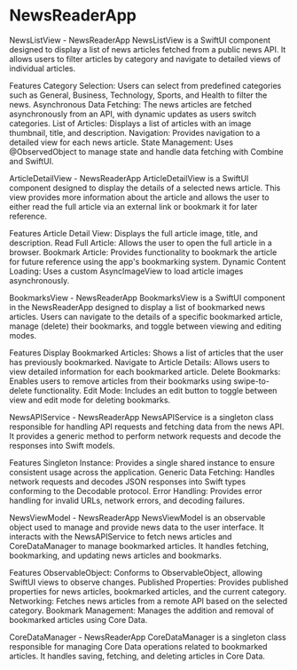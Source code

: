 # NewsReaderApp

NewsListView - NewsReaderApp
NewsListView is a SwiftUI component designed to display a list of news articles fetched from a public news API. It allows users to filter articles by category and navigate to detailed views of individual articles.

Features
Category Selection: Users can select from predefined categories such as General, Business, Technology, Sports, and Health to filter the news.
Asynchronous Data Fetching: The news articles are fetched asynchronously from an API, with dynamic updates as users switch categories.
List of Articles: Displays a list of articles with an image thumbnail, title, and description.
Navigation: Provides navigation to a detailed view for each news article.
State Management: Uses @ObservedObject to manage state and handle data fetching with Combine and SwiftUI.

ArticleDetailView - NewsReaderApp
ArticleDetailView is a SwiftUI component designed to display the details of a selected news article. This view provides more information about the article and allows the user to either read the full article via an external link or bookmark it for later reference.

Features
Article Detail View: Displays the full article image, title, and description.
Read Full Article: Allows the user to open the full article in a browser.
Bookmark Article: Provides functionality to bookmark the article for future reference using the app's bookmarking system.
Dynamic Content Loading: Uses a custom AsyncImageView to load article images asynchronously.

BookmarksView - NewsReaderApp
BookmarksView is a SwiftUI component in the NewsReaderApp designed to display a list of bookmarked news articles. Users can navigate to the details of a specific bookmarked article, manage (delete) their bookmarks, and toggle between viewing and editing modes.

Features
Display Bookmarked Articles: Shows a list of articles that the user has previously bookmarked.
Navigate to Article Details: Allows users to view detailed information for each bookmarked article.
Delete Bookmarks: Enables users to remove articles from their bookmarks using swipe-to-delete functionality.
Edit Mode: Includes an edit button to toggle between view and edit mode for deleting bookmarks.

NewsAPIService - NewsReaderApp
NewsAPIService is a singleton class responsible for handling API requests and fetching data from the news API. It provides a generic method to perform network requests and decode the responses into Swift models.

Features
Singleton Instance: Provides a single shared instance to ensure consistent usage across the application.
Generic Data Fetching: Handles network requests and decodes JSON responses into Swift types conforming to the Decodable protocol.
Error Handling: Provides error handling for invalid URLs, network errors, and decoding failures.

NewsViewModel - NewsReaderApp
NewsViewModel is an observable object used to manage and provide news data to the user interface. It interacts with the NewsAPIService to fetch news articles and CoreDataManager to manage bookmarked articles. It handles fetching, bookmarking, and updating news articles and bookmarks.

Features
ObservableObject: Conforms to ObservableObject, allowing SwiftUI views to observe changes.
Published Properties: Provides published properties for news articles, bookmarked articles, and the current category.
Networking: Fetches news articles from a remote API based on the selected category.
Bookmark Management: Manages the addition and removal of bookmarked articles using Core Data.

CoreDataManager - NewsReaderApp
CoreDataManager is a singleton class responsible for managing Core Data operations related to bookmarked articles. It handles saving, fetching, and deleting articles in Core Data.



